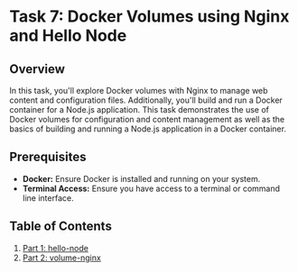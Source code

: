 # Task 7: Docker Volumes using Nginx and Hello Node

## Overview

In this task, you'll explore Docker volumes with Nginx to manage web content and configuration files. Additionally, you'll build and run a Docker container for a Node.js application. This task demonstrates the use of Docker volumes for configuration and content management as well as the basics of building and running a Node.js application in a Docker container.


## Prerequisites

- **Docker:** Ensure Docker is installed and running on your system.
- **Terminal Access:** Ensure you have access to a terminal or command line interface.

## Table of Contents

1. [Part 1: hello-node](./hello-node/README.md)
2. [Part 2: volume-nginx](./volume-nginx/README.md)